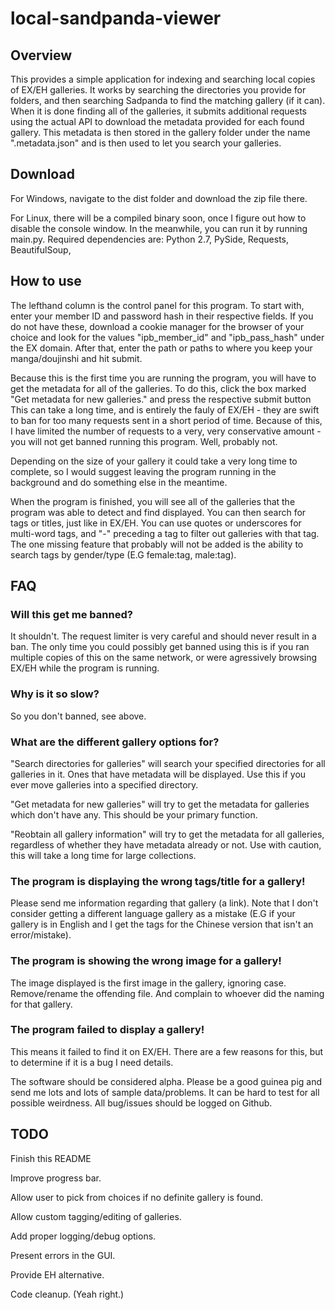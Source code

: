 local-sandpanda-viewer
=====================

Overview
---------------------
This provides a simple application for indexing and searching local copies of
EX/EH galleries. It works by searching the directories you provide for folders,
and then searching Sadpanda to find the matching gallery (if it can).
When it is done finding all of the galleries, it submits additional requests
using the actual API to download the metadata provided for each found gallery.
This metadata is then stored in the gallery folder under the name
".metadata.json" and is then used to let you search your galleries.

Download
---------------------
For Windows, navigate to the dist folder and download the zip file there.

For Linux, there will be a compiled binary soon, once I figure out how to
disable the console window. In the meanwhile, you can run it by running main.py.
Required dependencies are: Python 2.7, PySide, Requests, BeautifulSoup, 

How to use
---------------------
The lefthand column is the control panel for this program.
To start with, enter your member ID and password hash in their respective
fields. If you do not have these, download a cookie manager for the browser
of your choice and look for the values "ipb_member_id" and "ipb_pass_hash"
under the EX domain. After that, enter the path or paths to where you keep your
manga/doujinshi and hit submit.

Because this is the first time you are running the program, you will have to
get the metadata for all of the galleries. To do this, click the box marked
"Get metadata for new galleries." and press the respective submit button This
can take a long time, and is entirely the fauly of EX/EH - they are swift to ban
for too many requests sent in a short period of time. Because of this, I have
limited the number of requests to a very, very conservative amount - you will
not get banned running this program. Well, probably not.

Depending on the size of your gallery it could take a very long time to
complete, so I would suggest leaving the program running in the background and
do something else in the meantime.

When the program is finished, you will see all of the galleries that the program
was able to detect and find displayed. You can then search for tags or titles,
just like in EX/EH. You can use quotes or underscores for multi-word tags, and
"-" preceding a tag to filter out galleries with that tag. The one missing
feature that probably will not be added is the ability to search tags by
gender/type (E.G female:tag, male:tag).


FAQ
---------------------
### Will this get me banned?

It shouldn't. The request limiter is very careful and should never result in a
ban. The only time you could possibly get banned using this is if you ran
multiple copies of this on the same network, or were agressively browsing EX/EH
while the program is running.


### Why is it so slow?

So you don't banned, see above.


### What are the different gallery options for?

"Search directories for galleries" will search your specified directories for
all galleries in it. Ones that have metadata will be displayed. Use this if you
ever move galleries into a specified directory.

"Get metadata for new galleries" will try to get the metadata for galleries
which don't have any. This should be your primary function.

"Reobtain all gallery information" will try to get the metadata for all
galleries, regardless of whether they have metadata already or not. Use with
caution, this will take a long time for large collections.


### The program is displaying the wrong tags/title for a gallery!

Please send me information regarding that gallery (a link). Note that I don't
consider getting a different language gallery as a mistake (E.G if your gallery
is in English and I get the tags for the Chinese version that isn't an
error/mistake).


### The program is showing the wrong image for a gallery!

The image displayed is the first image in the gallery, ignoring case.
Remove/rename the offending file. And complain to whoever did the naming for
that gallery.


### The program failed to display a gallery!

This means it failed to find it on EX/EH. There are a few reasons for this, but
to determine if it is a bug I need details.


The software should be considered alpha. Please be a good guinea pig and send me
lots and lots of sample data/problems. It can be hard to test for all possible
weirdness. All bug/issues should be logged on Github.


TODO
---------------------
Finish this README

Improve progress bar.

Allow user to pick from choices if no definite gallery is found.

Allow custom tagging/editing of galleries.

Add proper logging/debug options.

Present errors in the GUI.

Provide EH alternative.

Code cleanup. (Yeah right.)

